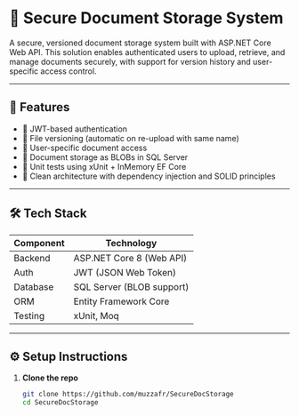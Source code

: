﻿# 📁 Secure Document Storage System

A secure, versioned document storage system built with ASP.NET Core Web API.
This solution enables authenticated users to upload, retrieve, and manage documents securely, 
with support for version history and user-specific access control.

---

## 🚀 Features

- 🔐 JWT-based authentication
- 🧾 File versioning (automatic on re-upload with same name)
- 👤 User-specific document access
- 💾 Document storage as BLOBs in SQL Server
- 🧪 Unit tests using xUnit + InMemory EF Core
- 🧠 Clean architecture with dependency injection and SOLID principles

---

## 🛠️ Tech Stack

| Component       | Technology            |
|----------------|------------------------|
| Backend         | ASP.NET Core 8 (Web API) |
| Auth            | JWT (JSON Web Token)    |
| Database        | SQL Server (BLOB support) |
| ORM             | Entity Framework Core   |
| Testing         | xUnit, Moq              |

---

## ⚙️ Setup Instructions

1. **Clone the repo**

   ```bash
   git clone https://github.com/muzzafr/SecureDocStorage
   cd SecureDocStorage
